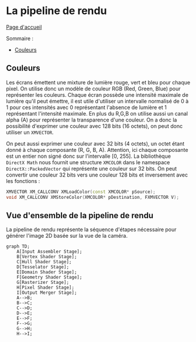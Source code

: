 # La pipeline de rendu

[Page d'accueil](README.md)

Sommaire : 
- [Couleurs](#couleurs)

## Couleurs
Les écrans émettent une mixture de lumière rouge, vert et bleu pour chaque pixel. On utilise donc un modèle de couleur RGB (Red, Green, Blue) pour représenter les couleurs. Chaque écran possède une intensité maximale de lumière qu'il peut émettre, il est utile d'utiliser un intervalle normalisé de 0 à 1 pour ces intensités avec 0 représentant l'absence de lumière et 1 représentant l'intensité maximale. En plus du R,G,B on utilise aussi un canal alpha (A) pour représenter la transparence d'une couleur. On a donc la possibilité d'exprimer une couleur avec 128 bits (16 octets), on peut donc utiliser un `XMVECTOR`.

On peut aussi exprimer une couleur avec 32 bits (4 octets), un octet étant donné à chaque composante (R, G, B, A). Attention, ici chaque composante est un entier non signé donc sur l'intervalle [0, 255]. La bibliothèque `DirectX Math` nous fournit une structure `XMCOLOR` dans le namespace `DirectX::PackedVector` qui représente une couleur sur 32 bits. On peut convertir une couleur 32 bits vers une couleur 128 bits et inversement avec les fonctions :
```cpp
XMVECTOR XM_CALLCONV XMLoadColor(const XMCOLOR* pSource);
void XM_CALLCONV XMStoreColor(XMCOLOR* pDestination, FXMVECTOR V);
```

## Vue d'ensemble de la pipeline de rendu
La pipeline de rendu représente la séquence d'étapes nécessaire pour générer l'image 2D basée sur la vue de la caméra. 
```mermaid
graph TD;
    A[Input Assembler Stage];
    B[Vertex Shader Stage];
    C[Hull Shader Stage];
    D[Tesselator Stage];
    E[Domain Shader Stage];
    F[Geometry Shader Stage];
    G[Rasterizer Stage];
    H[Pixel Shader Stage];
    I[Output Merger Stage];
    A-->B;
    B-->C;
    C-->D;
    D-->E;
    E-->F;
    F-->G;
    G-->H;
    H-->I;
```